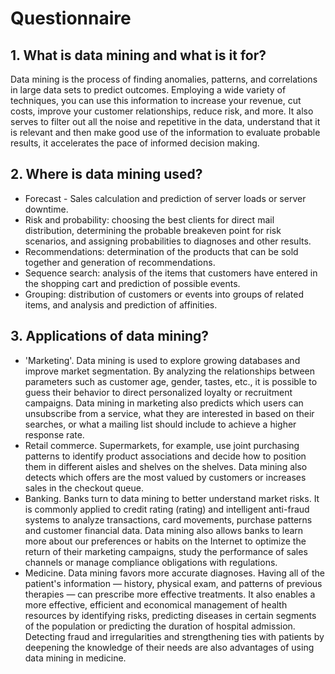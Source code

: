 # Questionnaire

## 1. What is data mining and what is it for?
Data mining is the process of finding anomalies, patterns, and correlations in large data sets to predict outcomes. Employing a wide variety of techniques, you can use this information to increase your revenue, cut costs, improve your customer relationships, reduce risk, and more.
It also serves to filter out all the noise and repetitive in the data, understand that it is relevant and then make good use of the information to evaluate probable results, it accelerates the pace of informed decision making.

## 2. Where is data mining used?
- Forecast - Sales calculation and prediction of server loads or server downtime.
- Risk and probability: choosing the best clients for direct mail distribution, determining the probable breakeven point for risk scenarios, and assigning probabilities to diagnoses and other results.
- Recommendations: determination of the products that can be sold together and generation of recommendations.
- Sequence search: analysis of the items that customers have entered in the shopping cart and prediction of possible events.
- Grouping: distribution of customers or events into groups of related items, and analysis and prediction of affinities.

## 3. Applications of data mining?
- 'Marketing'. Data mining is used to explore growing databases and improve market segmentation. By analyzing the relationships between parameters such as customer age, gender, tastes, etc., it is possible to guess their behavior to direct personalized loyalty or recruitment campaigns. Data mining in marketing also predicts which users can unsubscribe from a service, what they are interested in based on their searches, or what a mailing list should include to achieve a higher response rate.
- Retail commerce. Supermarkets, for example, use joint purchasing patterns to identify product associations and decide how to position them in different aisles and shelves on the shelves. Data mining also detects which offers are the most valued by customers or increases sales in the checkout queue.
- Banking. Banks turn to data mining to better understand market risks. It is commonly applied to credit rating (rating) and intelligent anti-fraud systems to analyze transactions, card movements, purchase patterns and customer financial data. Data mining also allows banks to learn more about our preferences or habits on the Internet to optimize the return of their marketing campaigns, study the performance of sales channels or manage compliance obligations with regulations.
- Medicine. Data mining favors more accurate diagnoses. Having all of the patient's information — history, physical exam, and patterns of previous therapies — can prescribe more effective treatments. It also enables a more effective, efficient and economical management of health resources by identifying risks, predicting diseases in certain segments of the population or predicting the duration of hospital admission. Detecting fraud and irregularities and strengthening ties with patients by deepening the knowledge of their needs are also advantages of using data mining in medicine.


